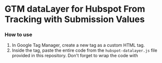 # GTM dataLayer for Hubspot From Tracking with Submission Values

### How to use 
1. In Google Tag Manager, create a new tag as a custom HTML tag.
2. Inside the tag, paste the entire code from the `hubspot-datalayer.js` file provided in this repository. Don't forget to wrap the code with <script> tag.
3. Set the trigger to fire on All Pages page views.

Once you've configured this setup, you'll begin receiving Google Tag Manager dataLayer events as `gravity_form_submit`. You will get form ID as ***formId*** and all other form inputs as ***inputs*** object.

